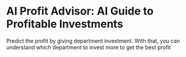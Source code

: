 # AI Profit Advisor: AI Guide to Profitable Investments
Predict the profit by giving department investment. With that, you can understand which department to invest more to get the best profit
